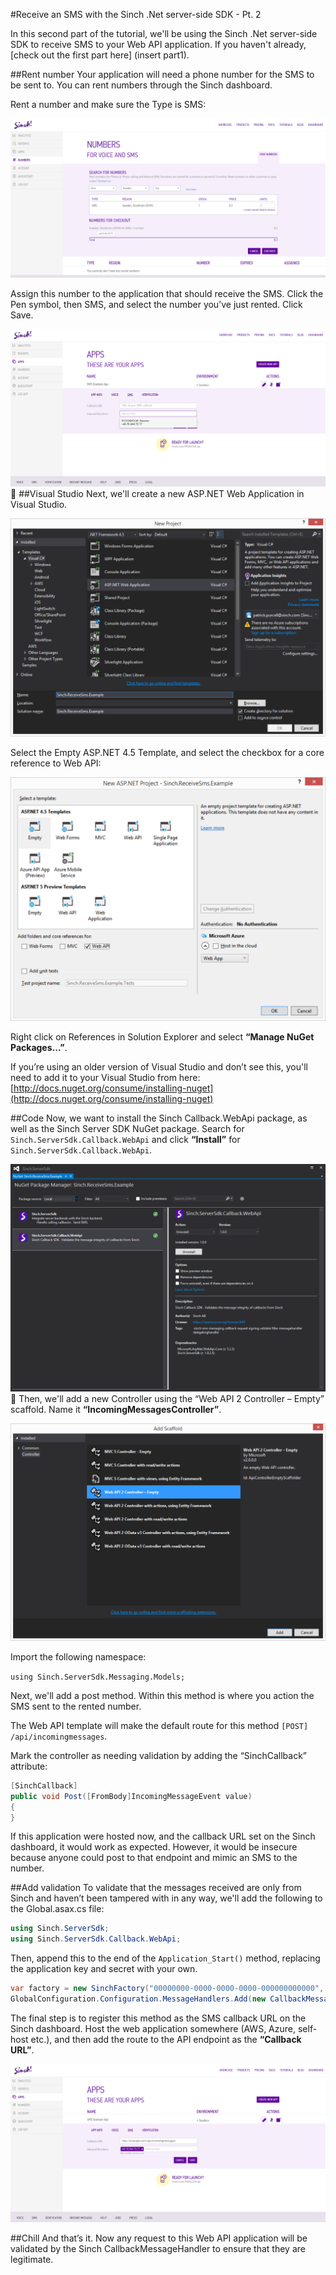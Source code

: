 #Receive an SMS with the Sinch .Net server-side SDK - Pt. 2

In this second part of the tutorial, we'll be using the Sinch .Net server-side SDK to receive SMS to your Web API application. If you haven't already, [check out the first part here] (insert part1).

##Rent number
Your application will need a phone number for the SMS to be sent to. You can rent numbers through the Sinch dashboard.

Rent a number and make sure the Type is SMS:

![get a number](img/numbers.png)

Assign this number to the application that should receive the SMS. Click the Pen symbol, then SMS, and select the number you’ve just rented. Click Save.

![set a number](img/set-number.png)
##Visual Studio
Next, we'll create a new ASP.NET Web Application in Visual Studio.

![new project](img/new-project2.png)

Select the Empty ASP.NET 4.5 Template, and select the checkbox for a core reference to Web API:

![.NET template](img/template.png)

Right click on References in Solution Explorer and select **“Manage NuGet Packages…”**.

If you’re using an older version of Visual Studio and don’t see this, you'll need to add it to your Visual Studio from here: [http://docs.nuget.org/consume/installing-nuget](http://docs.nuget.org/consume/installing-nuget)

##Code
Now, we want to install the Sinch Callback.WebApi package, as well as the Sinch Server SDK NuGet package. Search for `Sinch.ServerSdk.Callback.WebApi` and click **“Install”** for `Sinch.ServerSdk.Callback.WebApi`.

![SMS Nugget](img/nugget2.png)
Then, we'll add a new Controller using the “Web API 2 Controller – Empty” scaffold. Name it **“IncomingMessagesController”**.

![Scaffold](img/scaffold.png)

Import the following namespace:

`using Sinch.ServerSdk.Messaging.Models;`

Next, we'll add a post method.  Within this method is where you action the SMS sent to the rented number.

The Web API template will make the default route for this method `[POST] /api/incomingmessages`.

Mark the controller as needing validation by adding the “SinchCallback” attribute:

````csharp
[SinchCallback]
public void Post([FromBody]IncomingMessageEvent value)
{
}
````

If this application were hosted now, and the callback URL set on the Sinch dashboard, it would work as expected. However, it would be insecure because anyone could post to that endpoint and mimic an SMS to the number.

##Add validation
To validate that the messages received are only from Sinch and haven’t been tampered with in any way, we'll add the following to the Global.asax.cs file:

````csharp
using Sinch.ServerSdk;
using Sinch.ServerSdk.Callback.WebApi;
````

Then, append this to the end of the `Application_Start()` method, replacing the application key and secret with your own.

````csharp
var factory = new SinchFactory("00000000-0000-0000-0000-000000000000", "AAAAAAAAAAAAAAAAAAAAAA==");
GlobalConfiguration.Configuration.MessageHandlers.Add(new CallbackMessageHandler(factory));
````

The final step is to register this method as the SMS callback URL on the Sinch dashboard. Host the web application somewhere (AWS, Azure, self-host etc.), and then add the route to the API endpoint as the **“Callback URL”**.

![callbacks](img/callbacks.png)

##Chill
And that’s it. Now any request to this Web API application will be validated by the Sinch CallbackMessageHandler to ensure that they are legitimate.